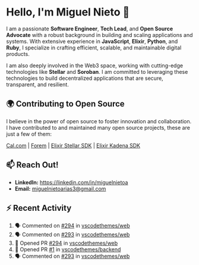 # Hello, I'm Miguel Nieto 👋

I am a passionate **Software Engineer**, **Tech Lead**, and **Open Source Advocate** with a robust background in building and scaling applications and systems. With extensive experience in **JavaScript**, **Elixir**, **Python**, and **Ruby**, I specialize in crafting efficient, scalable, and maintainable digital products.

I am also deeply involved in the Web3 space, working with cutting-edge technologies like **Stellar** and **Soroban**. I am committed to leveraging these technologies to build decentralized applications that are secure, transparent, and resilient.

## 🌍 Contributing to Open Source

I believe in the power of open source to foster innovation and collaboration. I have contributed to and maintained many open source projects, these are just a few of them:

[Cal.com](https://github.com/calcom/cal.com/pulls?q=is%3Apr+author%3Amiguelnietoa+is%3Amerged) | [Forem](https://github.com/forem/forem/pulls?q=is%3Apr+author%3Amiguelnietoa+is%3Amerged) |  [Elixir Stellar SDK](https://github.com/kommitters/stellar_sdk) | [Elixir Kadena SDK](https://github.com/kommitters/kadena.ex)

## 📫 Reach Out!

- **LinkedIn:** https://linkedin.com/in/miguelnietoa
- **Email:** miguelnietoarias3@gmail.com

## ⚡ Recent Activity

<!--START_SECTION:activity-->
1. 🗣 Commented on [#294](https://github.com/vscodethemes/web/pull/294#issuecomment-2807546037) in [vscodethemes/web](https://github.com/vscodethemes/web)
2. 🗣 Commented on [#293](https://github.com/vscodethemes/web/issues/293#issuecomment-2800106116) in [vscodethemes/web](https://github.com/vscodethemes/web)
3. 💪 Opened PR [#294](https://github.com/vscodethemes/web/pull/294) in [vscodethemes/web](https://github.com/vscodethemes/web)
4. 💪 Opened PR [#1](https://github.com/vscodethemes/backend/pull/1) in [vscodethemes/backend](https://github.com/vscodethemes/backend)
5. 🗣 Commented on [#293](https://github.com/vscodethemes/web/issues/293#issuecomment-2800100948) in [vscodethemes/web](https://github.com/vscodethemes/web)
<!--END_SECTION:activity-->
